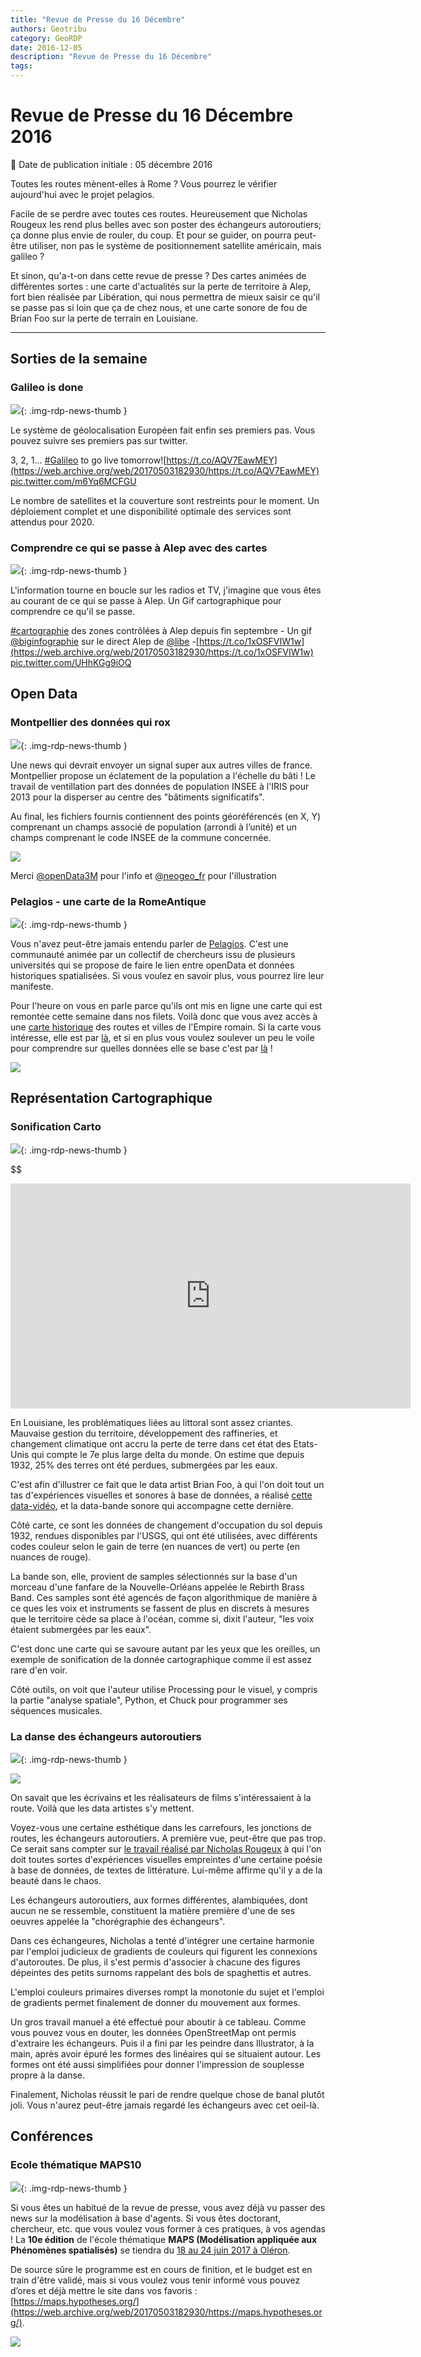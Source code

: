 ```yaml
---
title: "Revue de Presse du 16 Décembre"
authors: Geotribu
category: GeoRDP
date: 2016-12-05
description: "Revue de Presse du 16 Décembre"
tags:
---
```


# Revue de Presse du 16 Décembre 2016


:calendar: Date de publication initiale : 05 décembre 2016

Toutes les routes mènent-elles à Rome ? Vous pourrez le vérifier aujourd'hui avec le projet pelagios.

Facile de se perdre avec toutes ces routes. Heureusement que Nicholas Rougeux les rend plus belles avec son poster des échangeurs autoroutiers; ça donne plus envie de rouler, du coup. Et pour se guider, on pourra peut-être utiliser, non pas le système de positionnement satellite américain, mais galileo ?

Et sinon, qu'a-t-on dans cette revue de presse ? Des cartes animées de différentes sortes : une carte d'actualités sur la perte de territoire à Alep, fort bien réalisée par Libération, qui nous permettra de mieux saisir ce qu'il se passe pas si loin que ça de chez nous, et une carte sonore de fou de Brian Foo sur la perte de terrain en Louisiane.

----

## Sorties de la semaine


### Galileo is done

![](https://web.archive.org/web/20170503182930im_/https://cdn.geotribu.fr/img/logos-icones/divers/satellite_0.png){: .img-rdp-news-thumb }

Le système de géolocalisation Européen fait enfin ses premiers pas. Vous pouvez suivre ses premiers pas sur twitter.


3, 2, 1... [#Galileo](https://web.archive.org/web/20170503182930/https://twitter.com/hashtag/Galileo?src=hash) to go live tomorrow![https://t.co/AQV7EawMEY](https://web.archive.org/web/20170503182930/https://t.co/AQV7EawMEY) [pic.twitter.com/m6Yq6MCFGU](https://web.archive.org/web/20170503182930/https://t.co/m6Yq6MCFGU)


Le nombre de satellites et la couverture sont restreints pour le moment. Un déploiement complet et une disponibilité optimale des services sont attendus pour 2020.


### Comprendre ce qui se passe à Alep avec des cartes

![](https://web.archive.org/web/20170503182930im_/https://cdn.geotribu.fr/img/internal/icons-rdp-news/world.png){: .img-rdp-news-thumb }

L'information tourne en boucle sur les radios et TV, j'imagine que vous êtes au courant de ce qui se passe à Alep. Un Gif cartographique pour comprendre ce qu'il se passe.





[#cartographie](https://web.archive.org/web/20170503182930/https://twitter.com/hashtag/cartographie?src=hash) des zones contrôlées à Alep depuis fin septembre - Un gif [@biginfographie](https://web.archive.org/web/20170503182930/https://twitter.com/BIGinfographie) sur le direct Alep de [@libe](https://web.archive.org/web/20170503182930/https://twitter.com/libe) -[https://t.co/1xOSFVIW1w](https://web.archive.org/web/20170503182930/https://t.co/1xOSFVIW1w) [pic.twitter.com/UHhKGg9iOQ](https://web.archive.org/web/20170503182930/https://t.co/UHhKGg9iOQ)






## Open Data


### Montpellier des données qui rox

![](https://web.archive.org/web/20170503182930im_/https://cdn.geotribu.fr/img/internal/icons-rdp-news/world.png){: .img-rdp-news-thumb }

Une news qui devrait envoyer un signal super aux autres villes de france. Montpellier propose un éclatement de la population a l'échelle du bâti ! Le travail de ventillation part des données de population INSEE à l'IRIS pour 2013 pour la disperser au centre des "bâtiments significatifs".


Au final, les fichiers fournis contiennent des points géoréférencés (en X, Y) comprenant un champs associé de population (arrondi à l’unité) et un champs comprenant le code INSEE de la commune concernée.


![](https://web.archive.org/web/20170503182930im_/https://cdn.geotribu.fr/img/articles-blog-rdp/capture-ecran/population.jpg)


Merci [@openData3M](https://web.archive.org/web/20170503182930/https://twitter.com/OpenData3M) pour l'info et [@neogeo\_fr](https://web.archive.org/web/20170503182930/https://twitter.com/neogeo_fr) pour l'illustration


### Pelagios - une carte de la RomeAntique

![](https://web.archive.org/web/20170503182930im_/https://cdn.geotribu.fr/img/internal/icons-rdp-news/world.png){: .img-rdp-news-thumb }

Vous n'avez peut-être jamais entendu parler de [Pelagios](https://web.archive.org/web/20170503182930/http://commons.pelagios.org/). C'est une communauté animée par un collectif de chercheurs issu de plusieurs universités qui se propose de faire le lien entre openData et données historiques spatialisées. Si vous voulez en savoir plus, vous pourrez lire leur manifeste.  

Pour l'heure on vous en parle parce qu'ils ont mis en ligne une carte qui est remontée cette semaine dans nos filets. Voilà donc que vous avez accès à une [carte historique](https://web.archive.org/web/20170503182930/http://pelagios.org/maps/greco-roman/) des routes et villes de l'Empire romain. Si la carte vous intéresse, elle est par [là](https://web.archive.org/web/20170503182930/http://pelagios.org/maps/greco-roman/), et si en plus vous voulez soulever un peu le voile pour comprendre sur quelles données elle se base c'est par [là](https://web.archive.org/web/20170503182930/http://commons.pelagios.org/2012/09/a-digital-map-of-the-roman-empire/) !


![](https://web.archive.org/web/20170503182930im_/https://cdn.geotribu.fr/img/articles-blog-rdp/capture-ecran/Capture%20d%E2%80%99%C3%A9cran_2016-12-09_16-07-36.png)



## Représentation Cartographique


### Sonification Carto

![](https://web.archive.org/web/20170503182930im_/https://cdn.geotribu.fr/img/internal/icons-rdp-news/world.png){: .img-rdp-news-thumb }

$$


<iframe src="https://web.archive.org/web/20170503182930if_/https://player.vimeo.com/video/137262980" width="640" frameborder="0" height="360"></iframe>

En Louisiane, les problématiques liées au littoral sont assez criantes. Mauvaise gestion du territoire, développement des raffineries, et changement climatique ont accru la perte de terre dans cet état des Etats-Unis qui compte le 7e plus large delta du monde. On estime que depuis 1932, 25% des terres ont été perdues, submergées par les eaux.


C'est afin d'illustrer ce fait que le data artist Brian Foo, à qui l'on doit tout un tas d'expériences visuelles et sonores à base de données, a réalisé [cette data-vidéo](https://web.archive.org/web/20170503182930/https://datadrivendj.com/tracks/louisiana), et la data-bande sonore qui accompagne cette dernière.


Côté carte, ce sont les données de changement d'occupation du sol depuis 1932, rendues disponibles par l'USGS, qui ont été utilisées, avec différents codes couleur selon le gain de terre (en nuances de vert) ou perte (en nuances de rouge).


La bande son, elle, provient de samples sélectionnés sur la base d'un morceau d'une fanfare de la Nouvelle-Orléans appelée le Rebirth Brass Band. Ces samples sont été agencés de façon algorithmique de manière à ce ques les voix et instruments se fassent de plus en discrets à mesures que le territoire cède sa place à l'océan, comme si, dixit l'auteur, "les voix étaient submergées par les eaux".


C'est donc une carte qui se savoure autant par les yeux que les oreilles, un exemple de sonification de la donnée cartographique comme il est assez rare d'en voir.


Côté outils, on voit que l'auteur utilise Processing pour le visuel, y compris la partie "analyse spatiale", Python, et Chuck pour programmer ses séquences musicales.


### La danse des échangeurs autoroutiers

![](https://web.archive.org/web/20170503182930im_/https://cdn.geotribu.fr/img/internal/icons-rdp-news/world.png){: .img-rdp-news-thumb }

[![](https://web.archive.org/web/20170503182930im_/http://www.c82.net/images/custom/interchange-choreography/animation.gif)](https://web.archive.org/web/20170503182930/http://www.c82.net/work/?id=350)


On savait que les écrivains et les réalisateurs de films s'intéressaient à la route. Voilà que les data artistes s'y mettent.


Voyez-vous une certaine esthétique dans les carrefours, les jonctions de routes, les échangeurs autoroutiers. A première vue, peut-être que pas trop. Ce serait sans compter sur [le travail réalisé par Nicholas Rougeux](https://web.archive.org/web/20170503182930/http://www.c82.net/work/?id=350) à qui l'on doit toutes sortes d'expériences visuelles empreintes d'une certaine poésie à base de données, de textes de littérature. Lui-même affirme qu'il y a de la beauté dans le chaos.


Les échangeurs autoroutiers, aux formes différentes, alambiquées, dont aucun ne se ressemble, constituent la matière première d'une de ses oeuvres appelée la "chorégraphie des échangeurs".


Dans ces échangeures, Nicholas a tenté d'intégrer une certaine harmonie par l'emploi judicieux de gradients de couleurs qui figurent les connexions d'autoroutes. De plus, il s'est permis d'associer à chacune des figures dépeintes des petits surnoms rappelant des bols de spaghettis et autres.


L'emploi couleurs primaires diverses rompt la monotonie du sujet et l'emploi de gradients permet finalement de donner du mouvement aux formes.


Un gros travail manuel a été effectué pour aboutir à ce tableau. Comme vous pouvez vous en douter, les données OpenStreetMap ont permis d'extraire les échangeurs. Puis il a fini par les peindre dans Illustrator, à la main, après avoir épuré les formes des linéaires qui se situaient autour. Les formes ont été aussi simplifiées pour donner l'impression de souplesse propre à la danse.


Finalement, Nicholas réussit le pari de rendre quelque chose de banal plutôt joli. Vous n'aurez peut-être jamais regardé les échangeurs avec cet oeil-là.



## Conférences


### Ecole thématique MAPS10

![](https://web.archive.org/web/20170503182930im_/https://cdn.geotribu.fr/img/internal/icons-rdp-news/world.png){: .img-rdp-news-thumb }

Si vous êtes un habitué de la revue de presse, vous avez déjà vu passer des news sur la modélisation à base d'agents. Si vous êtes doctorant, chercheur, etc. que vous voulez vous former à ces pratiques, à vos agendas ! La **10e édition** de l'école thématique **MAPS (Modélisation appliquée aux Phénomènes spatialisés)** se tiendra du [18 au 24 juin 2017 à Oléron](https://web.archive.org/web/20170503182930/https://maps.hypotheses.org/1194).  

De source sûre le programme est en cours de finition, et le budget est en train d'être validé, mais si vous voulez vous tenir informé vous pouvez d’ores et déjà mettre le site dans vos favoris : [https://maps.hypotheses.org/](https://web.archive.org/web/20170503182930/https://maps.hypotheses.org/).


![](https://web.archive.org/web/20170503182930im_/https://cdn.geotribu.fr/img/articles-blog-rdp/capture-ecran/cropped-dessin.png)
